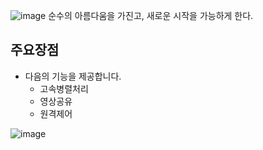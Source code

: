 ![image](https://github.com/user-attachments/assets/f3fc4b16-0efa-4b74-8343-552df8e0e5ee)
순수의 아름다움을 가진고, 새로운 시작을 가능하게 한다.

## 주요장점
* 다음의 기능을 제공합니다.
  * 고속병렬처리
  * 영상공유
  * 원격제어

![image](https://github.com/user-attachments/assets/61689ad1-d9fe-4fd6-a06a-e6bf0d382517)
